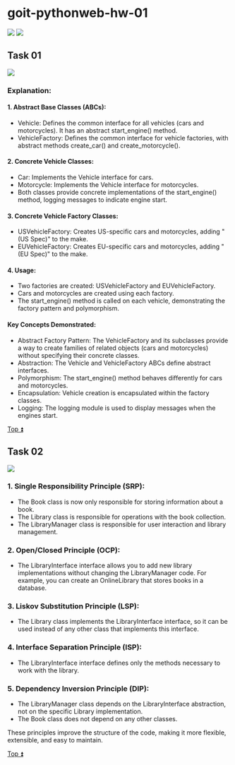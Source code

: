 <a id="top"></a>
# goit-pythonweb-hw-01

<a href="#1"><img src="https://img.shields.io/badge/Task 01-512BD4?style=for-the-badge"/></a> <a href="#2"><img src="https://img.shields.io/badge/Task 02-ECD53F?style=for-the-badge"/></a>

<a id="1"></a>
## Task 01
<img src="https://img.shields.io/badge/Task 01-512BD4?style=for-the-badge"/>

### Explanation:

#### 1. Abstract Base Classes (ABCs):

- Vehicle: Defines the common interface for all vehicles (cars and motorcycles). It has an abstract start_engine() method.
- VehicleFactory: Defines the common interface for vehicle factories, with abstract methods create_car() and create_motorcycle().

#### 2. Concrete Vehicle Classes:

- Car: Implements the Vehicle interface for cars.
- Motorcycle: Implements the Vehicle interface for motorcycles.
- Both classes provide concrete implementations of the start_engine() method, logging messages to indicate engine start.

#### 3. Concrete Vehicle Factory Classes:

- USVehicleFactory: Creates US-specific cars and motorcycles, adding "(US Spec)" to the make.
- EUVehicleFactory: Creates EU-specific cars and motorcycles, adding "(EU Spec)" to the make.

#### 4. Usage:

- Two factories are created: USVehicleFactory and EUVehicleFactory.
- Cars and motorcycles are created using each factory.
- The start_engine() method is called on each vehicle, demonstrating the factory pattern and polymorphism.

#### Key Concepts Demonstrated:

- Abstract Factory Pattern: The VehicleFactory and its subclasses provide a way to create families of related objects (cars and motorcycles) without specifying their concrete classes.
- Abstraction: The Vehicle and VehicleFactory ABCs define abstract interfaces.
- Polymorphism: The start_engine() method behaves differently for cars and motorcycles.
- Encapsulation: Vehicle creation is encapsulated within the factory classes.
- Logging: The logging module is used to display messages when the engines start.

[Top :arrow_double_up:](#top)

<a id="2"></a>
## Task 02
<img src="https://img.shields.io/badge/Task 02-ECD53F?style=for-the-badge"/>

### 1. Single Responsibility Principle (SRP):
- The Book class is now only responsible for storing information about a book.
- The Library class is responsible for operations with the book collection.
- The LibraryManager class is responsible for user interaction and library management.

### 2. Open/Closed Principle (OCP):
- The LibraryInterface interface allows you to add new library implementations without changing the LibraryManager code. For example, you can create an OnlineLibrary that stores books in a database.

### 3. Liskov Substitution Principle (LSP):
- The Library class implements the LibraryInterface interface, so it can be used instead of any other class that implements this interface.

### 4. Interface Separation Principle (ISP):
- The LibraryInterface interface defines only the methods necessary to work with the library.

### 5. Dependency Inversion Principle (DIP):
- The LibraryManager class depends on the LibraryInterface abstraction, not on the specific Library implementation.
- The Book class does not depend on any other classes.

These principles improve the structure of the code, making it more flexible, extensible, and easy to maintain.

[Top :arrow_double_up:](#top)